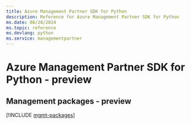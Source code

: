 ```yaml
---
title: Azure Management Partner SDK for Python
description: Reference for Azure Management Partner SDK for Python
ms.date: 08/28/2024
ms.topic: reference
ms.devlang: python
ms.service: managementpartner
---
```

# Azure Management Partner SDK for Python - preview

## Management packages - preview
[!INCLUDE [mgmt-packages](management-partner-mgmt-index.md)]